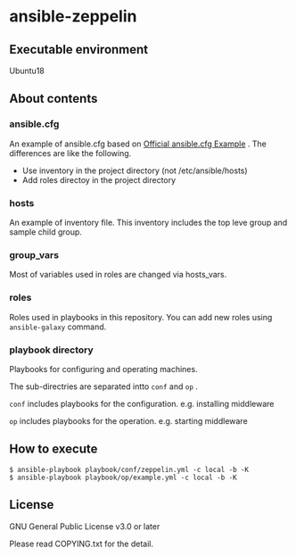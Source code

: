 # ansible-zeppelin

## Executable environment

Ubuntu18

## About contents

### ansible.cfg

An example of ansible.cfg based on [Official ansible.cfg Example] .
The differences are like the following.

- Use inventory in the project directory (not /etc/ansible/hosts)
- Add roles directoy in the project directory 

[Official ansible.cfg Example]: https://github.com/ansible/ansible/blob/devel/examples/ansible.cfg

###  hosts

An example of inventory file.
This inventory includes the top leve group and sample child group.

### group_vars

Most of variables used in roles are changed via hosts_vars.

### roles

Roles used in playbooks in this repository.
You can add new roles using `ansible-galaxy` command.

### playbook directory

Playbooks for configuring and operating machines.

The sub-directries are separated intto `conf` and `op` .

`conf` includes playbooks for the configuration. e.g. installing middleware

`op` includes playbooks for the operation. e.g. starting middleware

## How to execute

```
$ ansible-playbook playbook/conf/zeppelin.yml -c local -b -K
$ ansible-playbook playbook/op/example.yml -c local -b -K
```

## License

GNU General Public License v3.0 or later

Please read COPYING.txt for the detail.

<!-- vim: set et ts=2 sw=2: -->
